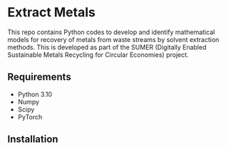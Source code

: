 # Extract Metals
This repo contains Python codes to develop and identify mathematical models for recovery of metals from waste streams by solvent extraction methods. This is developed as part of the SUMER (Digitally Enabled Sustainable Metals Recycling for Circular Economies) project.

## Requirements
- Python 3.10
- Numpy
- Scipy
- PyTorch

## Installation
